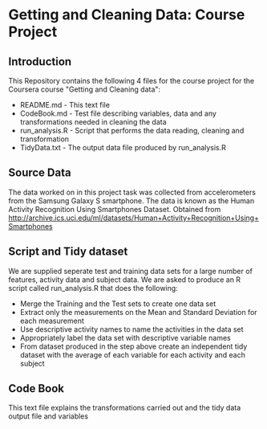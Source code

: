 # Getting and Cleaning Data: Course Project

## Introduction
This Repository contains the following 4 files for the course project for the Coursera course "Getting and Cleaning data":
* README.md - This text file
* CodeBook.md - Test file describing variables, data and any transformations needed in cleaning the data
* run_analysis.R - Script that performs the data reading, cleaning and transformation
* TidyData.txt - The output data file produced by run_analysis.R

## Source Data
The data worked on in this project task was collected from accelerometers from the Samsung Galaxy S smartphone. The data is known as the Human Activity Recognition Using Smartphones Dataset. Obtained from http://archive.ics.uci.edu/ml/datasets/Human+Activity+Recognition+Using+Smartphones

## Script and Tidy dataset
We are supplied seperate test and training data sets for a large number of features, activity data and subject data. We are asked to produce an R script called run_analysis.R that does the following:
 * Merge the Training and the Test sets to create one data set
 * Extract only the measurements on the Mean and Standard Deviation for each measurement
 * Use descriptive activity names to name the activities in the data set
 * Appropriately label the data set with descriptive variable names
 * From dataset produced in the step above create an independent tidy dataset with the average of each variable for each activity and each subject

## Code Book
This text file explains the transformations carried out and the tidy data output file and variables
